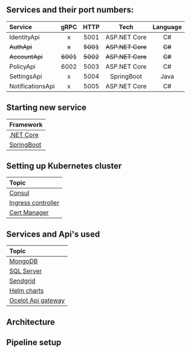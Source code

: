 ## Services and their port numbers:

| Service          |   gRPC   |   HTTP   |       Tech       | Language |
| :--------------- | :------: | :------: | :--------------: | :------: |
| IdentityApi      |    x     |   5001   |   ASP.NET Core   |    C#    |
| ~~AuthApi~~      |  ~~x~~   | ~~5001~~ | ~~ASP.NET Core~~ |  ~~C#~~  |
| ~~AccountApi~~   | ~~6001~~ | ~~5002~~ | ~~ASP.NET Core~~ |  ~~C#~~  |
| PolicyApi        |   6002   |   5003   |   ASP.NET Core   |    C#    |
| SettingsApi      |    x     |   5004   |    SpringBoot    |   Java   |
| NotificationsApi |    x     |   5005   |   ASP.NET Core   |    C#    |

## Starting new service

| Framework                                                                    |
| :---------------------------------------------------------------------------- |
| [.NET Core](https://github.com/itsbibeksaini/docs/blob/main/DotNet/README.md)     |
| [SpringBoot](https://github.com/itsbibeksaini/docs/blob/main/SpringBoot/README.md) |

## Setting up Kubernetes cluster

| Topic                  |
| :--------------------- |
| [Consul]()             |
| [Ingress controller]() |
| [Cert Manager]()       |

## Services and Api's used

| Topic                  |
| :--------------------- |
| [MongoDB]()            |
| [SQL Server]()         |
| [Sendgrid]()           |
| [Helm charts]()        |
| [Ocelot Api gateway]() |

## Architecture

## Pipeline setup
